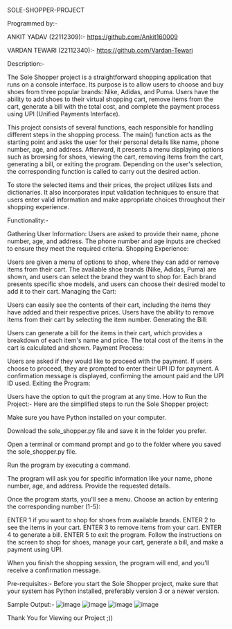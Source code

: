 SOLE-SHOPPER-PROJECT

Programmed by:-

ANKIT YADAV (22112309):- https://github.com/Ankit160009

VARDAN TEWARI (22112340):- https://github.com/Vardan-Tewari

Description:-

The Sole Shopper project is a straightforward shopping application that runs on a console interface. Its purpose is to allow users to choose and buy shoes from three popular brands: Nike, Adidas, and Puma. Users 
have the ability to add shoes to their virtual shopping cart, remove items from the cart, generate a bill with the total cost, and complete the payment process using UPI (Unified Payments Interface).

This project consists of several functions, each responsible for handling different steps in the shopping process. The main() function acts as the starting point and asks the user for their personal details like name, phone number, age, and address. Afterward, it presents a menu displaying options such as browsing for shoes, viewing the cart, removing items from the cart, generating a bill, or exiting the program. Depending on the user's selection, the corresponding function is called to carry out the desired action.

To store the selected items and their prices, the project utilizes lists and dictionaries. It also incorporates input validation techniques to ensure that users enter valid information and make appropriate choices throughout their shopping experience.

Functionality:-

Gathering User Information:
Users are asked to provide their name, phone number, age, and address.
The phone number and age inputs are checked to ensure they meet the required criteria.
Shopping Experience:

Users are given a menu of options to shop, where they can add or remove items from their cart.
The available shoe brands (Nike, Adidas, Puma) are shown, and users can select the brand they want to shop for.
Each brand presents specific shoe models, and users can choose their desired model to add it to their cart.
Managing the Cart:

Users can easily see the contents of their cart, including the items they have added and their respective prices.
Users have the ability to remove items from their cart by selecting the item number.
Generating the Bill:

Users can generate a bill for the items in their cart, which provides a breakdown of each item's name and price.
The total cost of the items in the cart is calculated and shown.
Payment Process:

Users are asked if they would like to proceed with the payment.
If users choose to proceed, they are prompted to enter their UPI ID for payment.
A confirmation message is displayed, confirming the amount paid and the UPI ID used.
Exiting the Program:

Users have the option to quit the program at any time.
How to Run the Project:-
Here are the simplified steps to run the Sole Shopper project:

Make sure you have Python installed on your computer.

Download the sole_shopper.py file and save it in the folder you prefer.

Open a terminal or command prompt and go to the folder where you saved the sole_shopper.py file.

Run the program by executing a command.

The program will ask you for specific information like your name, phone number, age, and address. Provide the requested details.

Once the program starts, you'll see a menu. Choose an action by entering the corresponding number (1-5):

ENTER 1 if you want to shop for shoes from available brands.
ENTER 2 to see the items in your cart.
ENTER 3 to remove items from your cart.
ENTER 4 to generate a bill.
ENTER 5 to exit the program.
Follow the instructions on the screen to shop for shoes, manage your cart, generate a bill, and make a payment using UPI.

When you finish the shopping session, the program will end, and you'll receive a confirmation message.

Pre-requisites:-
Before you start the Sole Shopper project, make sure that your system has Python installed, preferably version 3 or a newer version.

Sample Output:-
![image](https://github.com/Vardan-Tewari/SOLE-SHOPPER/assets/136142144/ec520929-539d-423c-b6da-b3eb81f1e344)
![image](https://github.com/Vardan-Tewari/SOLE-SHOPPER/assets/136142144/eeb892a5-0f08-4561-b420-804a062204f9)
![image](https://github.com/Vardan-Tewari/SOLE-SHOPPER/assets/136142144/4fb7e5aa-a1ef-4f59-b722-7fec2055b223)
![image](https://github.com/Vardan-Tewari/SOLE-SHOPPER/assets/136142144/c3262b59-bda3-44d1-a480-f10c1a4ccc1d)

Thank You for Viewing our Project ;))
